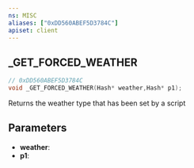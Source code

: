 ```yaml
---
ns: MISC
aliases: ["0xDD560ABEF5D3784C"]
apiset: client
---
```

## _GET_FORCED_WEATHER

```c
// 0xDD560ABEF5D3784C
void _GET_FORCED_WEATHER(Hash* weather,Hash* p1);
```

Returns the weather type that has been set by a script

## Parameters
* **weather**:
* **p1**: